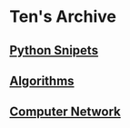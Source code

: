 # Ten's Archive

## [Python Snipets](./snippets.md)  

## [Algorithms](./algorithms.md)  

## [Computer Network](./network.md)  

<!-- Algorithms -->
<!-- CS -->
<!-- OS -->
<!-- Network -->
